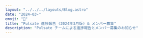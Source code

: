 ```yaml
---
layout: "../../../layouts/Blog.astro"
date: "2024-03-"
emoji: "💙"
title: "Pulsate 進捗報告 (2024年3月版) & メンバー募集"
description: "Pulsate チームによる進捗報告とメンバー募集のお知らせ"
---
```


<!-- TODO: ここに記事 -->

